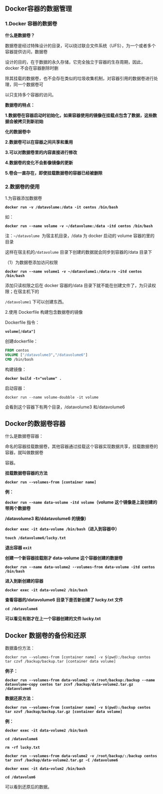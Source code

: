 ## Docker容器的数据管理

### 1.Docker 容器的数据卷

**什么是数据卷？** 

数据卷是经过特殊设计的目录，可以绕过联合文件系统（UFS），为一个或者多个容器提供访问，数据卷

设计的目的，在于数据的永久存储，它完全独立于容器的生存周期，因此，docker 不会在容器删除时删

除其挂载的数据卷，也不会存在类似的垃圾收集机制，对容器引用的数据卷进行处理，同一个数据卷可

以只支持多个容器的访问。

**数据卷的特点：** 

**1.数据卷在容器启动时初始化，如果容器使用的镜像在挂载点包含了数据，这些数据会被拷贝到新初始**

**化的数据卷中** 

**2.数据卷可以在容器之间共享和重用** 

**3.可以对数据卷里的内容直接进行修改** 

**4.数据卷的变化不会影像镜像的更新** 

**5.卷会一直存在，即使挂载数据卷的容器已经被删除**

### 2.数据卷的使用

1.为容器添加数据卷

**`docker run -v /datavolume:/data -it centos /bin/bash`**

如：

**`docker run --name volume -v ~/datavolume:/data -itd centos /bin/bash`** 

注：`~/datavolume `为宿主机目录，/data 为 docker 启动的 volume 容器的里的目录

这样在宿主机的`/datavolume` 目录下创建的数据就会同步到容器的/data 目录下

（1）为数据卷添加访问权限

**`docker run --name volume1 -v ~/datavolume1:/data:ro -itd centos /bin/bash`** 

添加只读权限之后在 docker 容器的/data 目录下就不能在创建文件了，为只读权限；在宿主机下的

`/datavolume1` 下可以创建东西。

2.使用 Dockerfile 构建包含数据卷的镜像

Dockerfile 指令：

**`volume[/data"]`**

创建dockerfile：

```dockerfile
FROM centos 
VOLUME ["/datavolume3","/datavolume6"] 
CMD /bin/bash
```

构建镜像：

**`docker build -t="volume" .`**

启动容器：

`docker run --name volume-doubble -it volume`

会看到这个容器下有两个目录，/datavolume3 和/datavolume6

## Docker的数据卷容器

什么是数据卷容器：

命名的容器挂载数据卷，其他容器通过挂载这个容器实现数据共享，挂载数据卷的容器，就叫做数据卷

容器。

**挂载数据卷容器的方法** 

**`docker run --volumes-from [container name]`**

**例：** 

**`docker run --name data-volume -itd volume`（volume 这个镜像是上面创建的带两个数据卷**

**/datavolume3 和/ddatavolume6 的镜像）**

**`docker exec -it data-volume /bin/bash`（进入到容器中）** 

**`touch /datavolume6/lucky.txt`** 

**退出容器 `exit`** 

**创建一个新容器挂载刚才 data-volume 这个容器创建的数据卷** 

**`docker run --name data-volume2 --volumes-from data-volume -itd centos /bin/bash`** 

**进入到新创建的容器** 

**`docker exec -it data-volume2 /bin/bash`** 

**查看容器的/datavolume6 目录下是否新创建了 lucky.txt 文件** 

**`cd /datavolume6`** 

**可以看见有刚才在上一个容器创建的文件 lucky.txt**

## Docker 数据卷的备份和还原

数据备份方法：

`docker run --volumes-from [container name] -v $(pwd):/backup centos tar czvf /backup/backup.tar [container data volume]`

**例子：** 

**`docker run --volumes-from data-volume2 -v /root/backup:/backup --name datavolume-copy centos tar zcvf /backup/data-volume2.tar.gz /datavolume6`**

 

**数据还原方法：** 

**`docker run --volumes-from [container name] -v $(pwd):/backup centos tar xzvf /backup/backup.tar.gz [container data volume]`** 

**例：** 

**`docker exec -it data-volume2 /bin/bash`** 

**`cd /datavolume6`** 

**`rm -rf lucky.txt`** 

**`docker run --volumes-from data-volume2 -v /root/backup/:/backup centos tar zxvf /backup/data-volume2.tar.gz -C /datavolume6`** 

**`docker exec -it data-volum2 /bin/bash`** 

**`cd /datavolum6`** 

可以看到还原后的数据。

